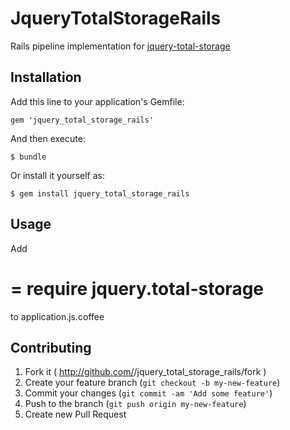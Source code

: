 # JqueryTotalStorageRails

Rails pipeline implementation for  [jquery-total-storage](https://github.com/Upstatement/jquery-total-storage)

## Installation

Add this line to your application's Gemfile:

    gem 'jquery_total_storage_rails'

And then execute:

    $ bundle

Or install it yourself as:

    $ gem install jquery_total_storage_rails

## Usage

Add

  # = require jquery.total-storage

to application.js.coffee

## Contributing

1. Fork it ( http://github.com/<my-github-username>/jquery_total_storage_rails/fork )
2. Create your feature branch (`git checkout -b my-new-feature`)
3. Commit your changes (`git commit -am 'Add some feature'`)
4. Push to the branch (`git push origin my-new-feature`)
5. Create new Pull Request
